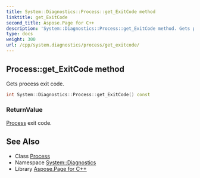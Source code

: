 ```yaml
---
title: System::Diagnostics::Process::get_ExitCode method
linktitle: get_ExitCode
second_title: Aspose.Page for C++
description: 'System::Diagnostics::Process::get_ExitCode method. Gets process exit code in C++.'
type: docs
weight: 300
url: /cpp/system.diagnostics/process/get_exitcode/
---
```

## Process::get_ExitCode method


Gets process exit code.

```cpp
int System::Diagnostics::Process::get_ExitCode() const
```


### ReturnValue

[Process](../) exit code.

## See Also

* Class [Process](../)
* Namespace [System::Diagnostics](../../)
* Library [Aspose.Page for C++](../../../)
